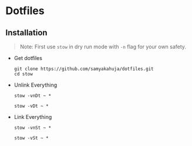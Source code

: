 # Dotfiles

## Installation

> Note: First use `stow` in dry run mode with `-n` flag for your own safety.

- Get dotfiles

    ```
    git clone https://github.com/samyakahuja/dotfiles.git
    cd stow
    ```

- Unlink Everything

    ```
    stow -vnDt ~ *
    ```

    ```
    stow -vDt ~ *
    ```

- Link Everything

    ```
    stow -vnSt ~ *
    ```

    ```
    stow -vSt ~ *
    ```
